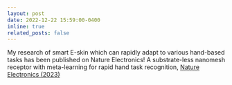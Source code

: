 ```yaml
---
layout: post
date: 2022-12-22 15:59:00-0400
inline: true
related_posts: false
---
```


My research of smart E-skin which can rapidly adapt to various hand-based tasks has been published on Nature Electronics!
A substrate-less nanomesh receptor with meta-learning for rapid hand task recognition, [Nature Electronics (2023)](https://www.nature.com/articles/s41928-022-00888-7)